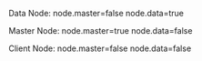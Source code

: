 Data Node:
node.master=false
node.data=true

Master Node:
node.master=true
node.data=false

Client Node:
node.master=false
node.data=false
